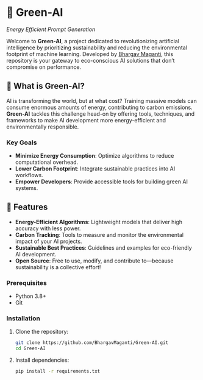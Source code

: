 # 🌱 Green-AI


*Energy Efficient Prompt Generation*

Welcome to **Green-AI**, a project dedicated to revolutionizing artificial intelligence by prioritizing sustainability and reducing the environmental footprint of machine learning. Developed by [Bhargav Maganti](https://github.com/BhargavMaganti), this repository is your gateway to eco-conscious AI solutions that don’t compromise on performance.

## 🚀 What is Green-AI?

AI is transforming the world, but at what cost? Training massive models can consume enormous amounts of energy, contributing to carbon emissions. **Green-AI** tackles this challenge head-on by offering tools, techniques, and frameworks to make AI development more energy-efficient and environmentally responsible.

### Key Goals
- **Minimize Energy Consumption**: Optimize algorithms to reduce computational overhead.
- **Lower Carbon Footprint**: Integrate sustainable practices into AI workflows.
- **Empower Developers**: Provide accessible tools for building green AI systems.

## 🌟 Features

- **Energy-Efficient Algorithms**: Lightweight models that deliver high accuracy with less power.
- **Carbon Tracking**: Tools to measure and monitor the environmental impact of your AI projects.
- **Sustainable Best Practices**: Guidelines and examples for eco-friendly AI development.
- **Open Source**: Free to use, modify, and contribute to—because sustainability is a collective effort!


### Prerequisites
- Python 3.8+
- Git


### Installation
1. Clone the repository:
   ```bash
   git clone https://github.com/BhargavMaganti/Green-AI.git
   cd Green-AI 
2. Install dependencies:
    ```bash
    pip install -r requirements.txt
    

